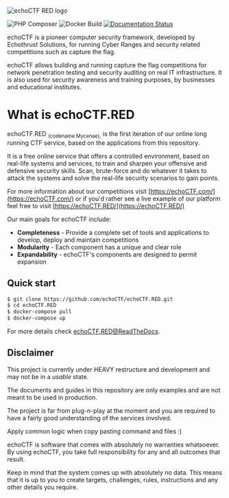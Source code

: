 ![echoCTF RED logo](https://echoctf.red/images/logo-red-small.png)

![PHP Composer](https://github.com/echoCTF/echoCTF.RED/workflows/PHP%20Composer/badge.svg)
![Docker Build](https://github.com/echoCTF/echoCTF.RED/workflows/Docker%20Build/badge.svg)
[![Documentation Status](https://readthedocs.org/projects/echoctfred/badge/?version=latest)](http://echoctfred.readthedocs.org/en/latest/)



echoCTF is a pioneer computer security framework, developed by Echothrust Solutions, for running Cyber Ranges and security related competitions such as capture the flag.

echoCTF allows building and running capture the flag competitions for network
penetration testing and security auditing on real IT infrastructure. It is
also used for security awareness and training purposes, by businesses and
educational institutes.

# What is echoCTF.RED
echoCTF.RED <sub>(codename Mycenae),</sub> is the first iteration of our online
long running CTF service, based on the applications from this repository.

It is a free online service that offers a controlled environment, based on
real-life systems and services, to train and sharpen your offensive and
defensive security skills. Scan, brute-force and do whatever it takes to
attack the systems and solve the real-life security scenarios to gain points.

For more information about our competitions visit [https://echoCTF.com/](https://echoCTF.com/) or if
you'd rather see a live example of our platform feel free to visit [https://echoCTF.RED/](https://echoCTF.RED/)

Our main goals for echoCTF include:
* **Completeness** - Provide a complete set of tools and applications to develop, deploy and maintain competitions
* **Modularity** - Each component has a unique and clear role
* **Expandability** - echoCTF's components are designed to permit expansion

## Quick start
```sh
$ git clone https://github.com/echoCTF/echoCTF.RED.git
$ cd echoCTF.RED
$ docker-compose pull
$ docker-compose up
```

For more details check [echoCTF.RED@ReadTheDocs](https://echoctfred.rtfd.io).

## Disclaimer
This project is currently under HEAVY restructure and development and may not
be in a _usable_ state.

The documents and guides in this repository are only examples and are not meant
to be used in production.

The project is far from plug-n-play at the moment and you are required to have
a fairly good understanding of the services involved.

Apply common logic when copy pasting command and files :)

echoCTF is software that comes with absolutely no warranties whatsoever. By
using echoCTF, you take full responsibility for any and all outcomes that
result.

Keep in mind that the system comes up with absolutely no data. This means
that it is up to you to create targets, challenges, rules, instructions and
any other details you require.
